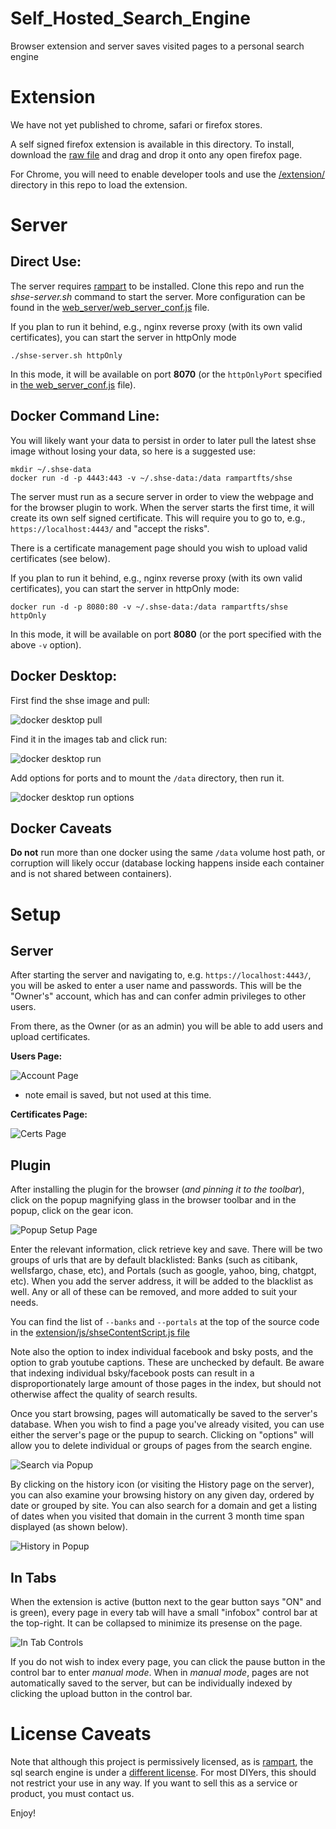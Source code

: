 # Self_Hosted_Search_Engine
Browser extension and server saves visited pages to a personal search engine

# Extension
We have not yet published to chrome, safari or firefox stores.

A self signed firefox extension is available in this directory.  To install, download the [raw file](https://github.com/aflin/Self_Hosted_Search_Engine/raw/refs/heads/main/firefox-signed.xpi) and drag and drop it onto any open firefox page.

For Chrome, you will need to enable developer tools and use the [/extension/](extension/) directory in this repo to load the extension.

# Server

## Direct Use:
The server requires [rampart](https://rampart.dev/) to be installed.  Clone this repo and run the *shse-server.sh* command to start the server.
More configuration can be found in the [web_server/web_server_conf.js](web_server/web_server_conf.js) file.

If you plan to run it behind, e.g., nginx reverse proxy (with its own valid certificates), you can start the server in httpOnly mode
```
./shse-server.sh httpOnly
```
In this mode, it will be available on port **8070** (or the ``httpOnlyPort`` specified in [the web_server_conf.js](web_server/web_server_conf.js) file).

## Docker Command Line:

You will likely want your data to persist in order to later pull the latest shse image without losing your data, so here is a suggested use:
```
mkdir ~/.shse-data
docker run -d -p 4443:443 -v ~/.shse-data:/data rampartfts/shse
```
The server must run as a secure server in order to view the webpage and for the browser plugin to work.  When the server starts the first time, it will create its own self signed certificate.
This will require you to go to, e.g., ``https://localhost:4443/`` and "accept the risks".

There is a certificate management page should you wish to upload valid certificates (see below).

If you plan to run it behind, e.g., nginx reverse proxy (with its own valid certificates), you can start the server in httpOnly mode:
```
docker run -d -p 8080:80 -v ~/.shse-data:/data rampartfts/shse httpOnly
```
In this mode, it will be available on port **8080** (or the port specified with the above ``-v`` option).

## Docker Desktop:

First find the shse image and pull:

![docker desktop pull](img/ddpull.png)

Find it in the images tab and click run:

![docker desktop run](img/ddrun.png)

Add options for ports and to mount the ``/data`` directory, then run it.

![docker desktop run options](img/ddopt.png)

## Docker Caveats
__Do not__ run more than one docker using the same ``/data`` volume host path, or corruption will likely occur (database locking happens inside each container and is not shared between containers).

# Setup

## Server
After starting the server and navigating to, e.g. ``https://localhost:4443/``, you will be asked to enter a user name and passwords.  This
will be the "Owner's" account, which has and can confer admin privileges to other users.

From there, as the Owner (or as an admin) you will be able to add users and upload certificates.

__Users Page:__

![Account Page](img/server-acct.png)

* note email is saved, but not used at this time.

__Certificates Page:__

![Certs Page](img/server-cert.png)

## Plugin
After installing the plugin for the browser (*and pinning it to the toolbar*), click on the popup magnifying glass in the browser toolbar and in the popup, click on
the gear icon.

![Popup Setup Page](img/popup-config.png)

Enter the relevant information, click retrieve key and save.
There will be two groups of urls that are by default blacklisted:  Banks (such as citibank, wellsfargo, chase, etc), and Portals (such as google, yahoo, bing, chatgpt, etc).  When you add the server address, it will be added to the blacklist as well.  Any or all of these can be removed, and more added to suit your needs.

You can find the list of ``--banks`` and ``--portals`` at the top of the source code in the [extension/js/shseContentScript.js file](https://github.com/aflin/Self_Hosted_Search_Engine/blob/main/extension/js/shseContentScript.js)

Note also the option to index individual facebook and bsky posts, and the option to grab youtube captions.  These are unchecked by default.  Be aware that indexing individual bsky/facebook posts can result in a disproportionately large amount of those pages in the index, but should not otherwise affect the quality of search results.

Once you start browsing, pages will automatically be saved to the server's database.  When you wish to find a page you've already visited, you can use either the server's page or the pupup to search.  Clicking on "options" will allow you to delete individual or groups of pages from the search engine.

![Search via Popup](img/popup-search.png)

By clicking on the history icon (or visiting the History page on the server), you can also examine your browsing history on any given day, ordered by date or grouped by site.  You can also search for a domain and get a listing of dates when you visited that domain in the current 3 month time span displayed (as shown below).

![History in Popup](img/popup-hist.png)

## In Tabs

When the extension is active (button next to the gear button says "ON" and is green), every page in every tab will have a small "infobox" control bar at the top-right.
It can be collapsed to minimize its presense on the page.

![In Tab Controls](img/in-tab.gif)

If you do not wish to index every page, you can click the pause button in the control bar to enter *manual mode*.  When in *manual mode*, pages are not automatically saved to the server, but can be individually indexed by clicking the upload button in the control bar.

# License Caveats

Note that although this project is permissively licensed, as is [rampart](https://rampart.dev/), the sql search engine is under a [different license](https://github.com/aflin/rampart/blob/main/LICENSE-rsal.txt).  For most DIYers, this should not restrict your use in any way.  If you want to sell this as a service or product, you must contact us.

Enjoy!
